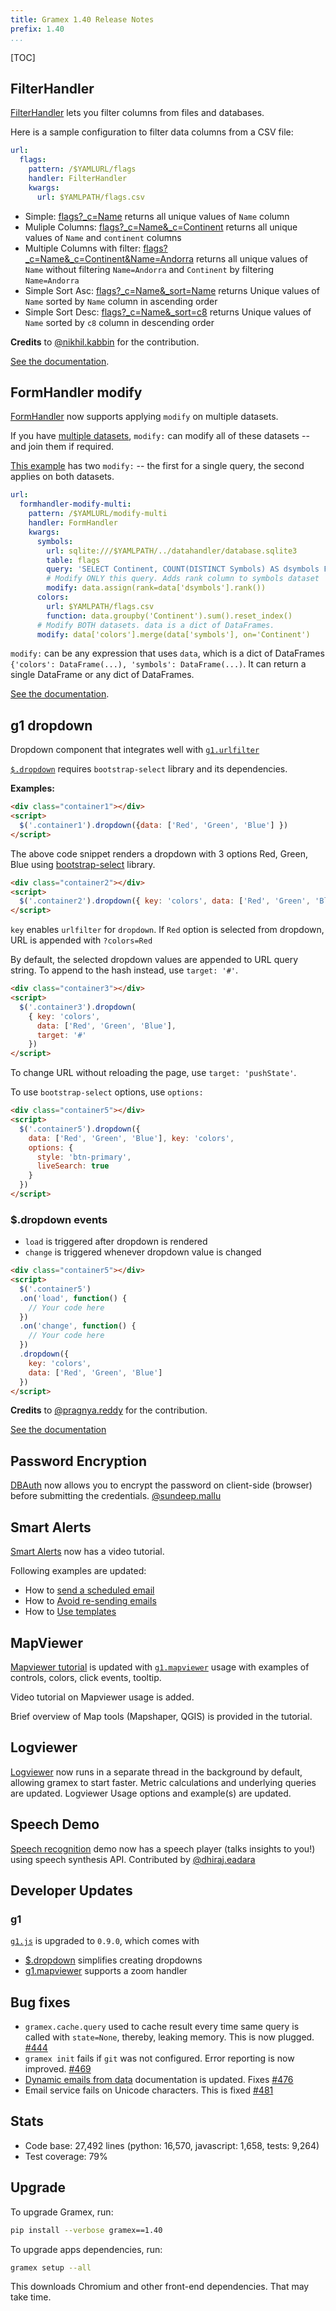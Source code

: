 ```yaml
---
title: Gramex 1.40 Release Notes
prefix: 1.40
...
```


[TOC]

## FilterHandler

[FilterHandler](../../filterhandler/) lets you filter columns from files and databases.

Here is a sample configuration to filter data columns from a CSV file:

```yaml
url:
  flags:
    pattern: /$YAMLURL/flags
    handler: FilterHandler
    kwargs:
      url: $YAMLPATH/flags.csv
```

- Simple: [flags?_c=Name](../../filterhandler/flags?_c=Name)
returns all unique values of `Name` column
- Muliple Columns: [flags?_c=Name&_c=Continent](../../filterhandler/flags?_c=Name&_c=Continent)
returns all unique values of `Name` and `continent` columns
- Multiple Columns with filter: [flags?_c=Name&_c=Continent&Name=Andorra](../../filterhandler/flags?_c=Name&_c=Continent&Name=Andorra)
returns all unique values of `Name` without filtering `Name=Andorra` and `Continent` by filtering `Name=Andorra`
- Simple Sort Asc: [flags?_c=Name&_sort=Name](../../filterhandler/flags?_c=Name&_sort=Name)
returns Unique values of `Name` sorted by `Name` column in ascending order
- Simple Sort Desc: [flags?_c=Name&_sort=c8](../../filterhandler/flags?_c=Name&_sort=-c8)
returns Unique values of `Name` sorted by `c8` column in descending order

**Credits** to [@nikhil.kabbin](https://code.gramener.com/nikhil.kabbin) for the contribution.

[See the documentation](../../filterhandler/).

## FormHandler modify

[FormHandler](../../formhandler/#formhandler-modify) now supports applying `modify` on multiple datasets.

If you have [multiple datasets](../../formhandler/#formhandler-multiple-datasets),
`modify:` can modify all of these datasets -- and join them if required.

[This example](../../formhandler/modify-multi?_format=html) has two `modify:` --
the first for a single query, the second applies on both datasets.

```yaml
url:
  formhandler-modify-multi:
    pattern: /$YAMLURL/modify-multi
    handler: FormHandler
    kwargs:
      symbols:
        url: sqlite:///$YAMLPATH/../datahandler/database.sqlite3
        table: flags
        query: 'SELECT Continent, COUNT(DISTINCT Symbols) AS dsymbols FROM flags GROUP BY Continent'
        # Modify ONLY this query. Adds rank column to symbols dataset
        modify: data.assign(rank=data['dsymbols'].rank())
      colors:
        url: $YAMLPATH/flags.csv
        function: data.groupby('Continent').sum().reset_index()
      # Modify BOTH datasets. data is a dict of DataFrames.
      modify: data['colors'].merge(data['symbols'], on='Continent')
```

`modify:` can be any expression that uses `data`, which is a dict of DataFrames
`{'colors': DataFrame(...), 'symbols': DataFrame(...)`. It can return a single
DataFrame or any dict of DataFrames.

[See the documentation](../../formhandler/#formhandler-modify).

## g1 dropdown

Dropdown component that integrates well with [`g1.urlfilter`](https://code.gramener.com/cto/g1#urlfilter)

[`$.dropdown`][g1dropdown] requires `bootstrap-select` library and its dependencies.

**Examples:**

```html
<div class="container1"></div>
<script>
  $('.container1').dropdown({data: ['Red', 'Green', 'Blue'] })
</script>
```
The above code snippet renders a dropdown with 3 options Red, Green, Blue using
[bootstrap-select](https://silviomoreto.github.io/bootstrap-select/examples/) library.

```html
<div class="container2"></div>
<script>
  $('.container2').dropdown({ key: 'colors', data: ['Red', 'Green', 'Blue'] })
</script>
```

`key` enables `urlfilter` for `dropdown`. If `Red` option is selected from dropdown,
URL is appended with `?colors=Red`

By default, the selected dropdown values are appended to URL query string.
To append to the hash instead, use `target: '#'`.

```html
<div class="container3"></div>
<script>
  $('.container3').dropdown(
    { key: 'colors',
      data: ['Red', 'Green', 'Blue'],
      target: '#'
    })
</script>
```

To change URL without reloading the page, use `target: 'pushState'`.

To use `bootstrap-select` options, use `options:`

```html
<div class="container5"></div>
<script>
  $('.container5').dropdown({
    data: ['Red', 'Green', 'Blue'], key: 'colors',
    options: {
      style: 'btn-primary',
      liveSearch: true
    }
  })
</script>
```

### $.dropdown events
- `load` is triggered after dropdown is rendered
- `change` is triggered whenever dropdown value is changed

```html
<div class="container5"></div>
<script>
  $('.container5')
  .on('load', function() {
    // Your code here
  })
  .on('change', function() {
    // Your code here
  })
  .dropdown({
    key: 'colors',
    data: ['Red', 'Green', 'Blue']
  })
</script>

```

**Credits** to [@pragnya.reddy](https://code.gramener.com/pragnya.reddy) for the contribution.

[See the documentation][g1dropdown]

## Password Encryption

[DBAuth](../../auth/#database-auth) now allows you to encrypt the password on
client-side (browser) before submitting the credentials. [@sundeep.mallu](https://code.gramener.com/sundeep.mallu)

## Smart Alerts

[Smart Alerts](../../alert/) now has a video tutorial.

Following examples are updated:

- How to [send a scheduled email](../../alert/#send-a-scheduled-email)
- How to [Avoid re-sending emails](../../alert/#avoid-re-sending-emails)
- How to [Use templates](../../alert/#use-templates)

## MapViewer

[Mapviewer tutorial](../../mapviewer/) is updated with
[`g1.mapviewer`][g1mapviewer] usage with examples
of controls, colors, click events, tooltip.

Video tutorial on Mapviewer usage is added.

Brief overview of Map tools (Mapshaper, QGIS) is provided in the tutorial.

## Logviewer

[Logviewer](../../logviewer/) now runs in a separate thread in the background by default,
allowing gramex to start faster. Metric calculations and underlying queries are updated.
Logviewer Usage options and example(s) are updated.

## Speech Demo

[Speech recognition](../../speech/) demo now has a speech player (talks insights to you!) using  speech synthesis API. Contributed by [@dhiraj.eadara](https://code.gramener.com/dhiraj.eadara)

## Developer Updates

### g1

[`g1.js`](https://code.gramener.com/cto/g1) is upgraded to `0.9.0`, which comes with

- [$.dropdown][g1dropdown] simplifies creating dropdowns
- [g1.mapviewer][g1mapviewer] supports a zoom handler

## Bug fixes

- `gramex.cache.query` used to cache result every time same query is called with `state=None`,
thereby, leaking memory. This is now plugged. [#444](https://code.gramener.com/cto/gramex/issues/444)
- `gramex init` fails if `git` was not configured. Error reporting is now improved.
[#469](https://code.gramener.com/cto/gramex/issues/469)
- [Dynamic emails from data](../../alert/#dynamic-emails-from-data) documentation is updated.
Fixes [#476](https://code.gramener.com/cto/gramex/issues/476)
- Email service fails on Unicode characters. This is fixed [#481](https://code.gramener.com/cto/gramex/issues/481)

## Stats

- Code base: 27,492 lines (python: 16,570, javascript: 1,658, tests: 9,264)
- Test coverage: 79%

## Upgrade

To upgrade Gramex, run:

```bash
pip install --verbose gramex==1.40
```

To upgrade apps dependencies, run:

```bash
gramex setup --all
```

This downloads Chromium and other front-end dependencies. That may take time.

[g1mapviewer]: https://code.gramener.com/cto/g1#g1-mapviewer
[g1dropdown]: https://code.gramener.com/cto/g1#dropdown
